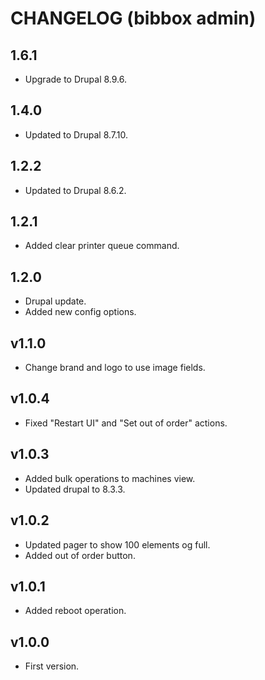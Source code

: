 # CHANGELOG (bibbox admin)

## 1.6.1

* Upgrade to Drupal 8.9.6.

## 1.4.0

* Updated to Drupal 8.7.10.

## 1.2.2

* Updated to Drupal 8.6.2.

## 1.2.1

* Added clear printer queue command.

## 1.2.0

* Drupal update.
* Added new config options.

## v1.1.0

* Change brand and logo to use image fields.

## v1.0.4

* Fixed "Restart UI" and "Set out of order" actions.

## v1.0.3

* Added bulk operations to machines view.
* Updated drupal to 8.3.3.

## v1.0.2

* Updated pager to show 100 elements og full.
* Added out of order button.

## v1.0.1

* Added reboot operation.

## v1.0.0

* First version.
